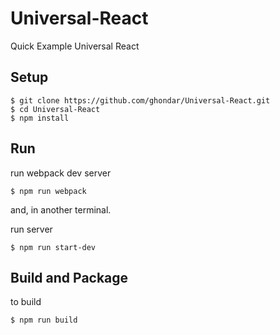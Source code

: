 # Universal-React
Quick Example Universal React

## Setup
```shell
$ git clone https://github.com/ghondar/Universal-React.git
$ cd Universal-React
$ npm install
```

## Run

run webpack dev server

```shell
$ npm run webpack
```

and, in another terminal.

run server

```shell
$ npm run start-dev
```

## Build and Package

to build

```shell
$ npm run build
```